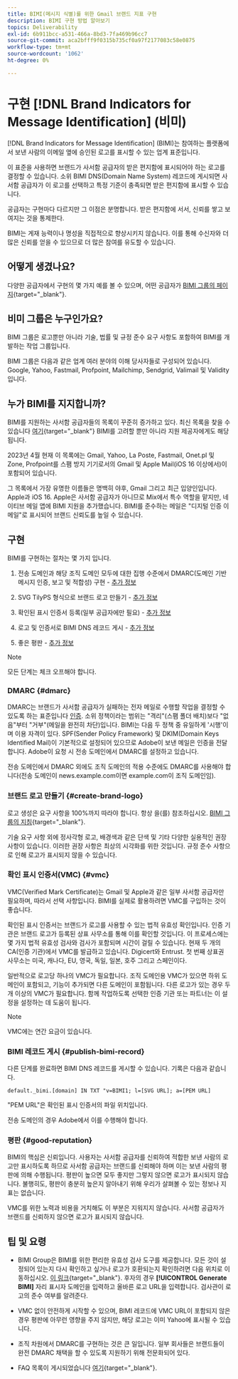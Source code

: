 ```yaml
---
title: BIMI(메시지 식별)를 위한 Gmail 브랜드 지표 구현
description: BIMI 구현 방법 알아보기
topics: Deliverability
exl-id: 6b911bcc-a531-466a-8bd3-7fa469b96cc7
source-git-commit: aca2bfff9f0315b735cf0a97f2177083c58e0875
workflow-type: tm+mt
source-wordcount: '1062'
ht-degree: 0%

---
```


# 구현 [!DNL Brand Indicators for Message Identification] (비미)

[!DNL Brand Indicators for Message Identification] (BIMI)는 참여하는 플랫폼에서 보낸 사람의 이메일 옆에 승인된 로고를 표시할 수 있는 업계 표준입니다.

이 표준을 사용하면 브랜드가 사서함 공급자의 받은 편지함에 표시되어야 하는 로고를 결정할 수 있습니다. 소위 BIMI DNS(Domain Name System) 레코드에 게시되면 사서함 공급자가 이 로고를 선택하고 특정 기준이 충족되면 받은 편지함에 표시할 수 있습니다.

공급자는 구현마다 다르지만 그 이점은 분명합니다. 받은 편지함에 서서, 신뢰를 쌓고 보여지는 것을 통제한다.

BIMI는 게재 능력이나 명성을 직접적으로 향상시키지 않습니다. 이를 통해 수신자와 더 많은 신뢰를 얻을 수 있으므로 더 많은 참여를 유도할 수 있습니다.

## 어떻게 생겼나요?

다양한 공급자에서 구현의 몇 가지 예를 볼 수 있으며, 어떤 공급자가 [BIMI 그룹의 페이지](https://bimigroup.org/where-is-my-bimi-logo-displayed/){target="_blank"}.

## 비미 그룹은 누구인가요?

BIMI 그룹은 로고뿐만 아니라 기술, 법률 및 규정 준수 요구 사항도 포함하여 BIMI를 개발하는 작업 그룹입니다.

BIMI 그룹은 다음과 같은 업계 여러 분야의 이해 당사자들로 구성되어 있습니다. Google, Yahoo, Fastmail, Profpoint, Mailchimp, Sendgrid, Valimail 및 Validity입니다.

## 누가 BIMI를 지지합니까?

BIMI를 지원하는 사서함 공급자들의 목록이 꾸준히 증가하고 있다. 최신 목록을 찾을 수 있습니다 [여기](https://bimigroup.org/bimi-infographic/){target="_blank"} BIMI를 고려할 뿐만 아니라 지원 제공자에게도 해당됩니다.

2023년 4월 현재 이 목록에는 Gmail, Yahoo, La Poste, Fastmail, Onet.pl 및 Zone, Profpoint를 스팸 방지 기기로서의 Gmail 및 Apple Mail(iOS 16 이상에서)이 포함되어 있습니다.

그 목록에서 가장 유명한 이름들은 명백히 야후, Gmail 그리고 최근 입양인입니다. Apple과 iOS 16. Apple은 사서함 공급자가 아니므로 Mix에서 특수 역할을 맡지만, 네이티브 메일 앱에 BIMI 지원을 추가했습니다. BIMI를 준수하는 메일은 &quot;디지털 인증 이메일&quot;로 표시되어 브랜드 신뢰도를 높일 수 있습니다.

## 구현

BIMI를 구현하는 절차는 몇 가지 입니다.

1. 전송 도메인과 해당 조직 도메인 모두에 대한 집행 수준에서 DMARC(도메인 기반 메시지 인증, 보고 및 적합성) 구현 - [추가 정보](#dmarc)

1. SVG TilyPS 형식으로 브랜드 로고 만들기 - [추가 정보](#create-brand-logo)

1. 확인된 표시 인증서 등록(일부 공급자에만 필요) - [추가 정보](#vmc)

1. 로고 및 인증서로 BIMI DNS 레코드 게시 - [추가 정보](#publish-bimi-record)

1. 좋은 평판 - [추가 정보](#good-reputation)

>[!NOTE]
>
>모든 단계는 체크 오프해야 합니다.


### DMARC {#dmarc}

DMARC는 브랜드가 사서함 공급자가 실패하는 전자 메일로 수행할 작업을 결정할 수 있도록 하는 표준입니다 [인증](../additional-resources/authentication.md). 소위 정책이라는 범위는 &quot;격리&quot;(스팸 폴더 배치)보다 &quot;없음&quot;부터 &quot;거부&quot;(메일을 완전히 차단)입니다. BIMI는 다음 두 정책 중 유일하게 &#39;시행&#39;이며 이용 자격이 있다. SPF(Sender Policy Framework) 및 DKIM(Domain Keys Identified Mail)이 기본적으로 설정되어 있으므로 Adobe이 보낸 메일은 인증을 전달합니다. Adobe이 요청 시 전송 도메인에서 DMARC를 설정하고 있습니다.

전송 도메인에서 DMARC 외에도 조직 도메인의 적용 수준에도 DMARC를 사용해야 합니다(전송 도메인이 news.example.com이면 example.com이 조직 도메인임).

### 브랜드 로고 만들기 {#create-brand-logo}

로고 생성은 요구 사항을 100%까지 따라야 합니다. 항상 을(를) 참조하십시오. [BIMI 그룹의 지침](https://bimigroup.org/creating-bimi-svg-logo-files/){target="_blank"}.

기술 요구 사항 외에 정사각형 로고, 배경색과 같은 단색 및 기타 다양한 실용적인 권장 사항이 있습니다. 이러한 권장 사항은 최상의 시각화를 위한 것입니다.
규정 준수 사항으로 인해 로고가 표시되지 않을 수 있습니다.

### 확인 표시 인증서(VMC) {#vmc}

VMC(Verified Mark Certificate)는 Gmail 및 Apple과 같은 일부 사서함 공급자만 필요하며, 따라서 선택 사항입니다. BIMI를 실제로 활용하려면 VMC를 구입하는 것이 좋습니다.

확인된 표시 인증서는 브랜드가 로고를 사용할 수 있는 법적 유효성 확인입니다. 인증 기관은 브랜드 로고가 등록된 상표 사무소를 통해 이를 확인할 것입니다. 이 프로세스에는 몇 가지 법적 유효성 검사와 검사가 포함되며 시간이 걸릴 수 있습니다. 현재 두 개의 CA(인증 기관)에서 VMC를 발급하고 있습니다. Digicert와 Entrust. 첫 번째 상표권 사무소는 미국, 캐나다, EU, 영국, 독일, 일본, 호주 그리고 스페인이다.

일반적으로 로고당 하나의 VMC가 필요합니다. 조직 도메인용 VMC가 있으면 하위 도메인이 포함되고, 기능이 추가되면 다른 도메인이 포함됩니다. 다른 로고가 있는 경우 두 개 이상의 VMC가 필요합니다. 함께 작업하도록 선택한 인증 기관 또는 파트너는 이 설정을 설정하는 데 도움이 됩니다.

>[!NOTE]
>
>VMC에는 연간 요금이 있습니다.

### BIMI 레코드 게시 {#publish-bimi-record}

다른 단계를 완료하면 BIMI DNS 레코드를 게시할 수 있습니다. 기록은 다음과 같습니다.

```
default._bimi.[domain] IN TXT "v=BIMI1; l=[SVG URL]; a=[PEM URL]
```

&quot;PEM URL&quot;은 확인된 표시 인증서의 파일 위치입니다.

전송 도메인의 경우 Adobe에서 이를 수행해야 합니다.

### 평판 {#good-reputation}

BIMI의 핵심은 신뢰입니다. 사용자는 사서함 공급자를 신뢰하여 적합한 보낸 사람의 로고만 표시하도록 하므로 사서함 공급자는 브랜드를 신뢰해야 하며 이는 보낸 사람의 평판에 의해 수행됩니다. 평판이 높으면 모두 좋지만 그렇지 않으면 로고가 표시되지 않습니다. 불행히도, 평판이 충분히 높은지 알아내기 위해 우리가 살펴볼 수 있는 정보나 지표는 없습니다.

VMC를 위한 노력과 비용을 거치해도 이 부분은 지워지지 않습니다. 사서함 공급자가 브랜드를 신뢰하지 않으면 로고가 표시되지 않습니다.

## 팁 및 요령

* BIMI Group은 BIMI를 위한 편리한 유효성 검사 도구를 제공합니다. 모든 것이 설정되어 있는지 다시 확인하고 싶거나 로고가 호환되는지 확인하려면 다음 위치로 이동하십시오. [이 링크](https://bimigroup.org/bimi-generator/){target="_blank"}. 후자의 경우 **[!UICONTROL Generate BIMI]** 자리 표시자 도메인을 입력하고 올바른 로고 URL을 입력합니다. 검사관이 로고의 준수 여부를 알려준다.

* VMC 없이 안전하게 시작할 수 있으며, BIMI 레코드에 VMC URL이 포함되지 않은 경우 평판에 아무런 영향을 주지 않지만, 해당 로고는 이미 Yahoo에 표시될 수 있습니다.

* 조직 차원에서 DMARC를 구현하는 것은 큰 일입니다. 일부 회사들은 브랜드들이 완전 DMARC 채택을 할 수 있도록 지원하기 위해 전문화되어 있다.

* FAQ 목록이 게시되었습니다 [여기](https://bimigroup.org/faqs-for-senders-esps/){target="_blank"}.
